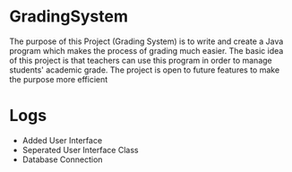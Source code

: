 # GradingSystem
The purpose of this Project (Grading System) is to write and create a Java program which makes the process of grading much easier. 
The basic idea of this project is that teachers can use this program in order to manage students' academic grade. 
The project is open to future features to make the purpose more efficient

# Logs
 * Added User Interface
 * Seperated User Interface Class
 * Database Connection
